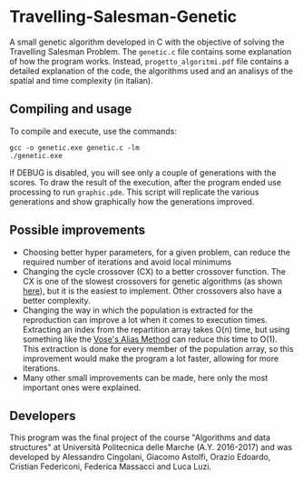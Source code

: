 # Travelling-Salesman-Genetic
A small genetic algorithm developed in C with the objective of solving the Travelling Salesman Problem.
The `genetic.c` file contains some explanation of how the program works.
Instead, `progetto_algoritmi.pdf` file contains a detailed explanation of the code, the algorithms used and an analisys of the spatial and time complexity (in italian).

## Compiling and usage
To compile and execute, use the commands:
```
gcc -o genetic.exe genetic.c -lm
./genetic.exe
```
If DEBUG is disabled, you will see only a couple of generations with the scores.
To draw the result of the execution, after the program ended use processing to run `graphic.pde`.
This script will replicate the various generations and show graphically how the generations improved.

## Possible improvements
* Choosing better hyper parameters, for a given problem, can reduce the required number of iterations and avoid local minimums
* Changing the cycle crossover (CX) to a better crossover function. The CX is one of the slowest crossovers for genetic algorithms (as shown [here](https://arxiv.org/ftp/arxiv/papers/1203/1203.3097.pdf)), but it is the easiest to implement. Other crossovers also have a better complexity.
* Changing the way in which the population is extracted for the reproduction can improve a lot when it comes to execution times. Extracting an index from the repartition array takes O(n) time, but using something like the [Vose's Alias Method](https://github.com/Tecnarca/Non-Uniform-Distribution-Extractor) can reduce this time to O(1). This extraction is done for every member of the population array, so this improvement would make the program a lot faster, allowing for more iterations.
* Many other small improvements can be made, here only the most important ones were explained.

## Developers
This program was the final project of the course "Algorithms and data structures" at Università Politecnica delle Marche (A.Y. 2016-2017) and was developed by Alessandro Cingolani, Giacomo Astolfi, Orazio Edoardo, Cristian Federiconi, Federica Massacci and Luca Luzi.

